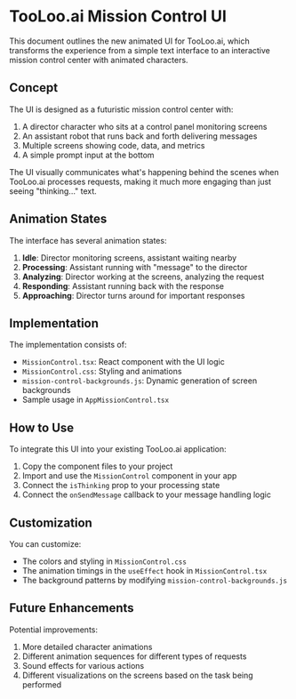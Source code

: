 # TooLoo.ai Mission Control UI

This document outlines the new animated UI for TooLoo.ai, which transforms the experience from a simple text interface to an interactive mission control center with animated characters.

## Concept

The UI is designed as a futuristic mission control center with:

1. A director character who sits at a control panel monitoring screens
2. An assistant robot that runs back and forth delivering messages
3. Multiple screens showing code, data, and metrics
4. A simple prompt input at the bottom

The UI visually communicates what's happening behind the scenes when TooLoo.ai processes requests, making it much more engaging than just seeing "thinking..." text.

## Animation States

The interface has several animation states:

1. **Idle**: Director monitoring screens, assistant waiting nearby
2. **Processing**: Assistant running with "message" to the director
3. **Analyzing**: Director working at the screens, analyzing the request
4. **Responding**: Assistant running back with the response
5. **Approaching**: Director turns around for important responses

## Implementation

The implementation consists of:

- `MissionControl.tsx`: React component with the UI logic
- `MissionControl.css`: Styling and animations
- `mission-control-backgrounds.js`: Dynamic generation of screen backgrounds
- Sample usage in `AppMissionControl.tsx`

## How to Use

To integrate this UI into your existing TooLoo.ai application:

1. Copy the component files to your project
2. Import and use the `MissionControl` component in your app
3. Connect the `isThinking` prop to your processing state
4. Connect the `onSendMessage` callback to your message handling logic

## Customization

You can customize:

- The colors and styling in `MissionControl.css`
- The animation timings in the `useEffect` hook in `MissionControl.tsx`
- The background patterns by modifying `mission-control-backgrounds.js`

## Future Enhancements

Potential improvements:

1. More detailed character animations
2. Different animation sequences for different types of requests
3. Sound effects for various actions
4. Different visualizations on the screens based on the task being performed